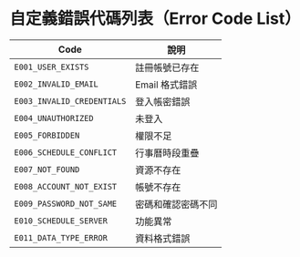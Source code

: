 # 自定義錯誤代碼列表（Error Code List）

| Code                       | 說明         |
| -------------------------- | ---------- |
| `E001_USER_EXISTS`         | 註冊帳號已存在    |
| `E002_INVALID_EMAIL`       | Email 格式錯誤 |
| `E003_INVALID_CREDENTIALS` | 登入帳密錯誤     |
| `E004_UNAUTHORIZED`        | 未登入        |
| `E005_FORBIDDEN`           | 權限不足       |
| `E006_SCHEDULE_CONFLICT`   | 行事曆時段重疊    |
| `E007_NOT_FOUND`           | 資源不存在      |
| `E008_ACCOUNT_NOT_EXIST` | 帳號不存在     |
| `E009_PASSWORD_NOT_SAME` | 密碼和確認密碼不同     |
| `E010_SCHEDULE_SERVER` | 功能異常     |
| `E011_DATA_TYPE_ERROR` | 資料格式錯誤     |
